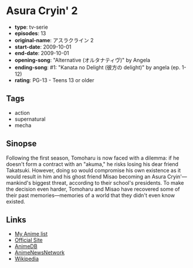 # Asura Cryin' 2

-   **type**: tv-serie
-   **episodes**: 13
-   **original-name**: アスラクライン 2
-   **start-date**: 2009-10-01
-   **end-date**: 2009-10-01
-   **opening-song**: "Alternative (オルタナティヴ)" by Angela
-   **ending-song**: #1: "Kanata no Delight (彼方の delight)" by angela (ep. 1-12)
-   **rating**: PG-13 - Teens 13 or older

## Tags

-   action
-   supernatural
-   mecha

## Sinopse

Following the first season, Tomoharu is now faced with a dilemma: if he doesn't form a contract with an "akuma," he risks losing his dear friend Takatsuki. However, doing so would compromise his own existence as it would result in him and his ghost friend Misao becoming an Asura Cryin'—mankind's biggest threat, according to their school's presidents. To make the decision even harder, Tomoharu and Misao have recovered some of their past memories—memories of a world that they didn't even know existed.

## Links

-   [My Anime list](https://myanimelist.net/anime/6676/Asura_Cryin_2)
-   [Official Site](http://www.starchild.co.jp/special/asura/)
-   [AnimeDB](http://anidb.info/perl-bin/animedb.pl?show=anime&aid=6769)
-   [AnimeNewsNetwork](http://www.animenewsnetwork.com/encyclopedia/anime.php?id=10932)
-   [Wikipedia](http://en.wikipedia.org/wiki/Asura_Cryin)
